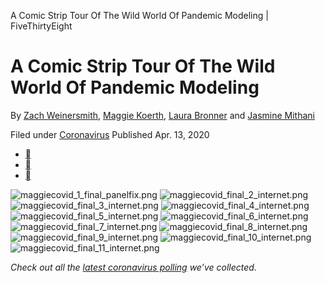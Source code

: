 A Comic Strip Tour Of The Wild World Of Pandemic Modeling | FiveThirtyEight

# A Comic Strip Tour Of The Wild World Of Pandemic Modeling

By [Zach Weinersmith](https://fivethirtyeight.com/contributors/zach-weinersmith/), [Maggie Koerth](https://fivethirtyeight.com/contributors/maggie-koerth/), [Laura Bronner](https://fivethirtyeight.com/contributors/laura-bronner/) and [Jasmine Mithani](https://fivethirtyeight.com/contributors/jasmine-mithani/)

Filed under [Coronavirus](https://fivethirtyeight.com/tag/coronavirus/)
Published Apr. 13, 2020

- [](https://fivethirtyeight.com/features/a-comic-strip-tour-of-the-wild-world-of-pandemic-modeling/?share=facebook&nb=1)
- [](https://fivethirtyeight.com/features/a-comic-strip-tour-of-the-wild-world-of-pandemic-modeling/?share=twitter&nb=1)
- [](https://fivethirtyeight.com/features/a-comic-strip-tour-of-the-wild-world-of-pandemic-modeling/mailto:?subject=I%20thought%20you%E2%80%99d%20like%20this%20article%20from%20FiveThirtyEight&body=https%3A%2F%2Ffivethirtyeight.com%2Ffeatures%2Fa-comic-strip-tour-of-the-wild-world-of-pandemic-modeling%2F?ex_cid=538email)

![maggiecovid_1_final_panelfix.png](../_resources/b0e9896bf5766e2af8e2d0e6eb1306e7.png)
![maggiecovid_final_2_internet.png](../_resources/b82ab96019ef8b9371966b20226fe1a6.png)
![maggiecovid_final_3_internet.png](../_resources/3c25798d4b330aefeb53fcaed79e7dc0.png)
![maggiecovid_final_4_internet.png](../_resources/ae57d34f1443f3d64930d95130f61b36.png)
![maggiecovid_final_5_internet.png](../_resources/236db95a216f49bfef364241b59d4f4e.png)
![maggiecovid_final_6_internet.png](../_resources/f74b1442f7a6399943e64ce237b555ae.png)
![maggiecovid_final_7_internet.png](../_resources/977fb088042096691c021cd90c955288.png)
![maggiecovid_final_8_internet.png](../_resources/352d10c0f5b0c0c633d91d7ee81aa9dc.png)
![maggiecovid_final_9_internet.png](../_resources/bdf5022f7d6fc3be394c3a2a74bcd1a1.png)
![maggiecovid_final_10_internet.png](../_resources/1a1f5d010025058c133b6202e05ac9da.png)
![maggiecovid_final_11_internet.png](../_resources/e9714155d7c580767ae702fa1ecc72d4.png)

*Check out all the *[*latest coronavirus polling*](https://projects.fivethirtyeight.com/coronavirus-polls/)* we’ve collected.*